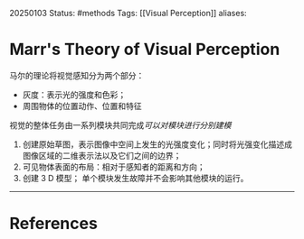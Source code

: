 20250103
Status: #methods
Tags: [[Visual Perception]]
aliases: 
# Marr's Theory of Visual Perception
马尔的理论将视觉感知分为两个部分：
- 灰度：表示光的强度和色彩；
- 周围物体的位置动作、位置和特征

视觉的整体任务由一系列模块共同完成*可以对模块进行分别建模* 
1. 创建原始草图，表示图像中空间上发生的光强度变化；同时将光强变化描述成图像区域的二维表示法以及它们之间的边界；
2. 可见物体表面的布局：相对于感知者的距离和方向；
3. 创建 3 D 模型；
单个模块发生故障并不会影响其他模块的运行。















---
# References
